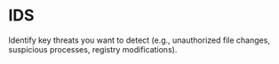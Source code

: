 # IDS
Identify key threats you want to detect (e.g., unauthorized file changes, suspicious processes, registry modifications).
###